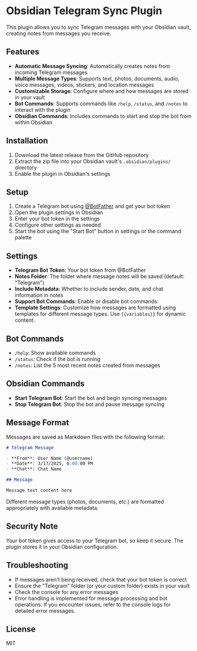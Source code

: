 # Obsidian Telegram Sync Plugin

This plugin allows you to sync Telegram messages with your Obsidian vault, creating notes from messages you receive.

## Features

- **Automatic Message Syncing**: Automatically creates notes from incoming Telegram messages
- **Multiple Message Types**: Supports text, photos, documents, audio, voice messages, videos, stickers, and location messages
- **Customizable Storage**: Configure where and how messages are stored in your vault
- **Bot Commands**: Supports commands like `/help`, `/status`, and `/notes` to interact with the plugin
- **Obsidian Commands**: Includes commands to start and stop the bot from within Obsidian

## Installation

1. Download the latest release from the GitHub repository
2. Extract the zip file into your Obsidian vault's `.obsidian/plugins/` directory
3. Enable the plugin in Obsidian's settings

## Setup

1. Create a Telegram bot using [@BotFather](https://t.me/BotFather) and get your bot token
2. Open the plugin settings in Obsidian
3. Enter your bot token in the settings
4. Configure other settings as needed
5. Start the bot using the "Start Bot" button in settings or the command palette

## Settings

- **Telegram Bot Token**: Your bot token from @BotFather
- **Notes Folder**: The folder where message notes will be saved (default: "Telegram")
- **Include Metadata**: Whether to include sender, date, and chat information in notes
- **Support Bot Commands**: Enable or disable bot commands
- **Template Settings**: Customize how messages are formatted using templates for different message types. Use `{{variables}}` for dynamic content.

## Bot Commands

- `/help`: Show available commands
- `/status`: Check if the bot is running
- `/notes`: List the 5 most recent notes created from messages

## Obsidian Commands

- **Start Telegram Bot**: Start the bot and begin syncing messages
- **Stop Telegram Bot**: Stop the bot and pause message syncing

## Message Format

Messages are saved as Markdown files with the following format:

```markdown
# Telegram Message

- **From**: User Name (@username)
- **Date**: 3/17/2025, 6:00:00 PM
- **Chat**: Chat Name

## Message

Message text content here
```

Different message types (photos, documents, etc.) are formatted appropriately with available metadata.

## Security Note

Your bot token gives access to your Telegram bot, so keep it secure. The plugin stores it in your Obsidian configuration.

## Troubleshooting

- If messages aren't being received, check that your bot token is correct
- Ensure the "Telegram" folder (or your custom folder) exists in your vault
- Check the console for any error messages
- Error handling is implemented for message processing and bot operations. If you encounter issues, refer to the console logs for detailed error messages.

## License

MIT
